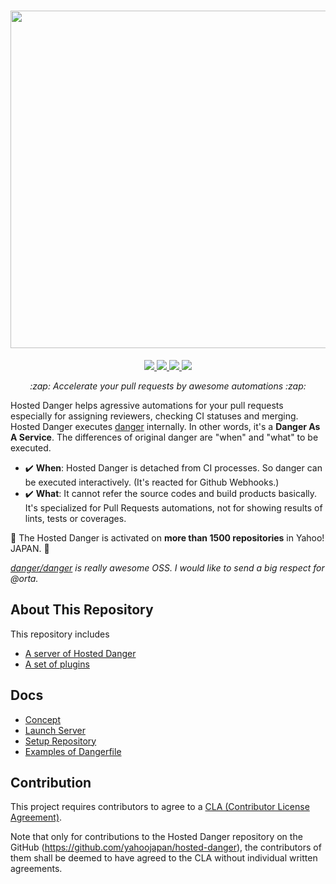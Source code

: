<h1 align="center">
  <img src="https://user-images.githubusercontent.com/3483230/53308591-f0cace80-38e5-11e9-9e56-3b64b28a27ba.png" width="540"/>
</h1>

<p align="center">
  <a href="https://circleci.com/gh/yahoojapan/hosted-danger">
    <img src="https://img.shields.io/circleci/project/github/yahoojapan/hosted-danger.svg?style=flat-square"/>
  </a>

  <a href="https://github.com/yahoojapan/hosted-danger/issues">
    <img src="https://img.shields.io/github/issues/yahoojapan/hosted-danger.svg?style=flat-square"/>
  </a>

  <a href="https://github.com/yahoojapan/hosted-danger/pulls">
    <img src="https://img.shields.io/github/issues-pr/yahoojapan/hosted-danger.svg?style=flat-square"/>
  </a>
  
  <a href="https://github.com/yahoojapan/hosted-danger/blob/master/LICENSE">
    <img src="https://img.shields.io/github/license/yahoojapan/hosted-danger.svg?style=flat-square"/>
  </a>
</p>

<p align="center">
  <i>:zap: Accelerate your pull requests by awesome automations :zap:</i>
</p>

Hosted Danger helps agressive automations for your pull requests especially for assigning reviewers, checking CI statuses and merging.
Hosted Danger executes [danger](https://github.com/danger/danger) internally. In other words, it's a **Danger As A Service**. The differences of original danger are "when" and "what" to be executed.

- :heavy_check_mark: **When**: Hosted Danger is detached from CI processes. So danger can be executed interactively. (It's reacted for Github Webhooks.)
- :heavy_check_mark: **What**: It cannot refer the source codes and build products basically. It's specialized for Pull Requests automations, not for showing results of lints, tests or coverages.

:rocket: The Hosted Danger is activated on **more than 1500 repositories** in Yahoo! JAPAN. :rocket:

<i>[danger/danger](https://github.com/danger/danger) is really awesome OSS. I would like to send a big respect for @orta.</i>

## About This Repository
This repository includes
- [A server of Hosted Danger](/src)
- [A set of plugins](/plugins)

## Docs
- [Concept](/docs/concept.md)
- [Launch Server](/docs/launch_server.md)
- [Setup Repository](/docs/setup_repository.md)
- [Examples of Dangerfile](/docs/example_of_dangerfile.md)

## Contribution

This project requires contributors to agree to a [CLA (Contributor License Agreement)](https://gist.github.com/ydnjp/3095832f100d5c3d2592).

Note that only for contributions to the Hosted Danger repository on the GitHub (https://github.com/yahoojapan/hosted-danger), the contributors of them shall be deemed to have agreed to the CLA without individual written agreements.
